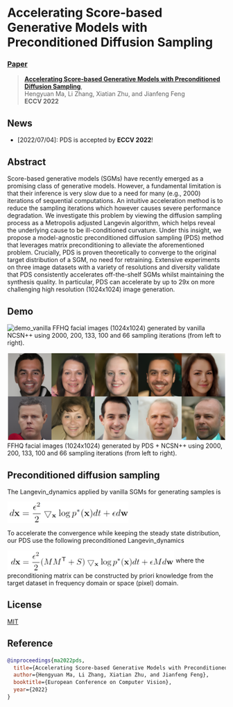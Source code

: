 # Accelerating Score-based Generative Models with Preconditioned Diffusion Sampling
###  [Paper](https://arxiv.org/abs/)
> [**Accelerating Score-based Generative Models with Preconditioned Diffusion Sampling**](https://arxiv.org/abs/),            
> Hengyuan Ma, Li Zhang, Xiatian Zhu, and Jianfeng Feng   
> **ECCV 2022**

## News
- [2022/07/04]: PDS is accepted by **ECCV 2022**!

## Abstract
Score-based generative models (SGMs) have recently emerged as a promising class of generative models. However, a fundamental limitation is that their inference is very slow due to a need for many (e.g., 2000) iterations of sequential computations. An intuitive acceleration method is to reduce the sampling iterations which however causes severe performance degradation. We investigate this problem by viewing the diffusion sampling process as a Metropolis adjusted Langevin algorithm, which helps reveal the underlying cause to be ill-conditioned curvature. Under this insight, we propose a model-agnostic preconditioned diffusion sampling (PDS) method that leverages matrix preconditioning to alleviate the aforementioned problem. Crucially, PDS is proven theoretically to converge to the original target distribution of a SGM, no need for retraining. Extensive experiments on three image datasets with a variety of resolutions and diversity validate that PDS consistently accelerates off-the-shelf SGMs whilst maintaining the synthesis quality. In particular, PDS can accelerate by up to 29x on more challenging high resolution (1024x1024) image generation.

## Demo
![demo_vanilla](src/ffhq_demo1.png)
FFHQ facial images (1024x1024) generated by vanilla NCSN++ using 2000,  200, 133, 100 and 66 sampling iterations (from left to right).

![demo_ours](src/ffhq_demo2.png)
FFHQ facial images (1024x1024) generated by PDS + NCSN++ using 2000,  200, 133, 100 and 66 sampling iterations (from left to right).

## Preconditioned diffusion sampling

The Langevin_dynamics applied by vanilla SGMs for generating samples is

<img src="src/Langevin_dynamics.png" height = "50"  align=center />

To accelerate the convergence while keeping the steady state distribution, our PDS use the following preconditioned Langevin_dynamics

<img src="src/preconditioned_Langevin_dynamics.png" height = "50"  align=center />
where the preconditioning matrix can be constructed by priori knowledge from the target dataset in frequency domain or space (pixel) domain.  

## License

[MIT](LICENSE)
## Reference

```bibtex
@inproceedings{ma2022pds,
  title={Accelerating Score-based Generative Models with Preconditioned Diffusion Sampling},
  author={Hengyuan Ma, Li Zhang, Xiatian Zhu, and Jianfeng Feng},
  booktitle={European Conference on Computer Vision},
  year={2022}
}
```
